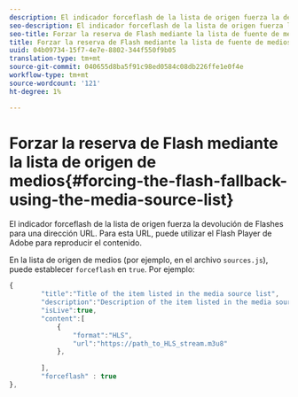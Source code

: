 ```yaml
---
description: El indicador forceflash de la lista de origen fuerza la devolución de Flashes para una dirección URL. Para esta URL, puede utilizar el Flash Player de Adobe para reproducir el contenido.
seo-description: El indicador forceflash de la lista de origen fuerza la devolución de Flashes para una dirección URL. Para esta URL, puede utilizar el Flash Player de Adobe para reproducir el contenido.
seo-title: Forzar la reserva de Flash mediante la lista de fuente de medios
title: Forzar la reserva de Flash mediante la lista de fuente de medios
uuid: 04b09734-15f7-4e7e-8802-344f550f9b05
translation-type: tm+mt
source-git-commit: 040655d8ba5f91c98ed0584c08db226ffe1e0f4e
workflow-type: tm+mt
source-wordcount: '121'
ht-degree: 1%

---
```



# Forzar la reserva de Flash mediante la lista de origen de medios{#forcing-the-flash-fallback-using-the-media-source-list}

El indicador forceflash de la lista de origen fuerza la devolución de Flashes para una dirección URL. Para esta URL, puede utilizar el Flash Player de Adobe para reproducir el contenido.

En la lista de origen de medios (por ejemplo, en el archivo `sources.js`), puede establecer `forceflash` en `true`. Por ejemplo:

```js
{ 
        "title":"Title of the item listed in the media source list",
        "description":"Description of the item listed in the media source list",
        "isLive":true,
        "content":[ 
            { 
                "format":"HLS",
                "url":"https://path_to_HLS_stream.m3u8"
            },
 
        ],
        "forceflash" : true
},
```

